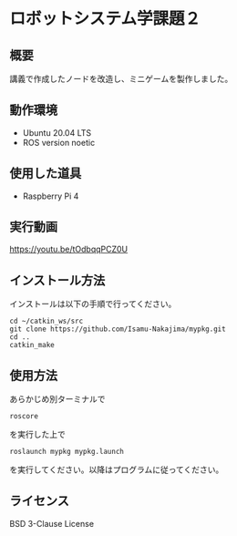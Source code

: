 # ロボットシステム学課題２
##  概要
講義で作成したノードを改造し、ミニゲームを製作しました。
##  動作環境
- Ubuntu 20.04 LTS
- ROS version noetic
##  使用した道具
- Raspberry Pi 4
##  実行動画
<https://youtu.be/tOdbqqPCZ0U>
##  インストール方法
インストールは以下の手順で行ってください。
```
cd ~/catkin_ws/src
git clone https://github.com/Isamu-Nakajima/mypkg.git
cd ..
catkin_make
```
##  使用方法
あらかじめ別ターミナルで
```
roscore
```
を実行した上で
```
roslaunch mypkg mypkg.launch
```
を実行してください。以降はプログラムに従ってください。
##  ライセンス
BSD 3-Clause License
